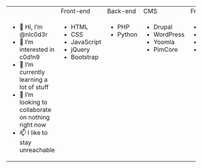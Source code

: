 <table width="100%">
	<tr><td></td><td>Front-end</td><td>Back-end</td><td>CMS</td><td>Frameworks</td></tr>
	<tr valign="top">
		<td>
			<ul>
				<li>👋 Hi, I’m @nlc0d3r</li>
				<li>👀 I’m interested in c0d!n9</li>
				<li>🌱 I’m currently learning a lot of stuff</li>
				<li>💞️ I’m looking to collaborate on nothing right now</li>
				<li>📫 I like to stay unreachable</li>
			</ul>
		</td>
		<td>
			<ul>
				<li>HTML</li>
				<li>CSS</li>
				<li>JavaScript</li>
				<li>jQuery</li>
				<li>Bootstrap</li>
			</ul>
		</td>
		<td>
			<ul>
				<li>PHP</li>
				<li>Python</li>
			</ul>
		</td>
		<td>
			<ul>
				<li>Drupal</li>
				<li>WordPress</li>
				<li>Yoomla</li>
				<li>PimCore</li>
			</ul>
		</td>
		<td>
			<ul>
				<li>Laravel</li>
				<li>Symfony</li>
				<li>Yii</li>
				<li>CodeIgniter</li>
			</ul>
		</td>
	</tr>
</table>

